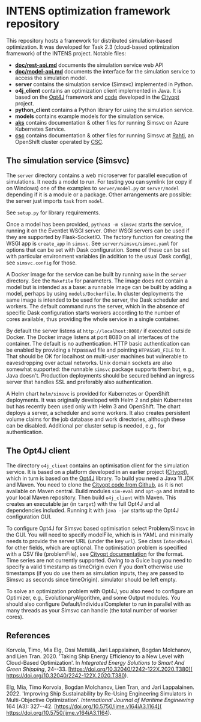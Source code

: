 # INTENS optimization framework repository

This repository hosts a framework for distributed simulation-based
optimization.  It was developed for Task 2.3 (cloud-based optimization
framework) of the INTENS project.  Notable files:

- **[doc/rest-api.md](doc/rest-api.md)** documents the simulation
  service web API
- **[doc/model-api.md](doc/model-api.md)** documents the interface for the
  simulation service to access the simulation model.
- **server** contains the simulation service (Simsvc) implemented in Python.
- **o4j_client** contains an optimization client implemented in Java.
  It is based on the [Opt4J][] framework and [code][cityopt-gh]
  developed in the [Cityopt][] project.
- **python_client** contains a Python library for using the simulation
  service.
- **models** contains example models for the simulation service.
- **[aks][]** contains documentation & other files for running Simsvc on
  Azure Kubernetes Service.
- **[csc][]** contains documentation & other files for running
  Simsvc at [Rahti](https://rahti.csc.fi), an OpenShift cluster operated by
  [CSC](https://www.csc.fi/).

[aks]: aks/README.md
[csc]: csc/README.md

## The simulation service (Simsvc)

The `server` directory contains a web microserver for parallel
execution of simulations.  It needs a model to run.  For testing you
can symlink (or copy if on Windows) one of the examples to
`server/model.py` or `server/model` depending if it is a module or a
package.  Other arrangements are possible: the server just imports
`task` from `model`.

See `setup.py` for library requirements.

Once a model has been provided, `python3 -m simsvc` starts the
service, running it on the Eventlet WSGI server.  Other WSGI servers
can be used if they are supported by Flask-SocketIO.  The factory
function for creating the WSGI app is `create_app` in `simsvc`.  See
`server/simsvc/simsvc.yaml` for options that can be set with
Dask configuration.  Some of these can be set with particular
environment variables (in addition to the usual Dask config), see
`simsvc.config` for those.

A Docker image for the service can be built by running `make` in the
`server` directory.  See the `Makefile` for parameters.  The image
does not contain a model but is intended as a base: a runnable image
can be built by adding a model, perhaps by using `models/Dockerfile`.
In cluster deployments the same image is intended to be used for the
server, the Dask scheduler and workers.  The default command runs the
server, which in the absence of specific Dask configuration starts
workers according to the number of cores available, thus providing the
whole service in a single container.

By default the server listens at `http://localhost:8080/` if executed
outside Docker.  The Docker image listens at port 8080 on all
interfaces of the container.  The default is no authentication.  HTTP
basic authentication can be enabled by providing a htpasswd file and
pointing `HTPASSWD_FILE` to it.  That should be OK for localhost on
multi-user machines but vulnerable to eavesdropping over actual
networks.  Unix domain sockets are also somewhat supported: the
runnable `simsvc` package supports them but, e.g., Java doesn't.
Production deployments should be secured behind an ingress server that
handles SSL and preferably also authentication.

A Helm chart `helm/simsvc` is provided for Kubernetes or OpenShift
deployments.  It was originally developed with Helm 2 and plain
Kubernetes but has recently been used only with Helm 3 and OpenShift.
The chart deploys a server, a scheduler and some workers.  It also
creates persistent volume claims for the job database and work
directories, although these can be disabled.  Additional per cluster
setup is needed, e.g., for authentication.

## The Opt4J client

The directory `o4j_client` contains an optimisation client for the
simulation service.  It is based on a platform developed in an earlier
project ([Cityopt][]), which in turn is based on the [Opt4J][]
library.  To build you need a Java 11 JDK and Maven.  You need to
clone the [Cityopt code from Github][cityopt-gh], as it is not
available on Maven central.  Build modules `sim-eval` and `opt-ga` and
install to your local Maven repository.  Then build `o4j_client` with
Maven.  This creates an executable jar (in `target`) with the full
Opt4J and all dependencies included.  Running it with `java -jar`
starts up the Opt4J configuration GUI.

To configure Opt4J for Simsvc based optimisation select Problem/Simsvc
in the GUI.  You will need to specify modelFile, which is in YAML and
minimally needs to provide the server URL (under the key `url`).  See
class `IntensModel` for other fields, which are optional.  The
optimisation problem is specified with a CSV file (problemFile), see
[Cityopt documentation][cityopt-csv] for the format.  Time series are
not currently supported.  Owing to a Guice bug you need to specify a
valid timestamp as timeOrigin even if you don't otherwise use
timestamps (if you do use them as simulation inputs, they are passed
to Simsvc as seconds since timeOrigin).  simulator should be left
empty.

To solve an optimization problem with Opt4J, you also need to configure
an Optimizer, e.g., EvolutionaryAlgorithm, and some Output modules.
You should also configure Default/IndividualCompleter to run in
parallel with as many threads as your Simsvc can handle (the total
number of worker cores).

[Opt4J]: http://opt4j.sourceforge.net/
[cityopt-gh]: https://github.com/Cityopt/cityopt "Cityopt on Github"
[Cityopt]: http://www.cityopt.eu/
[cityopt-csv]: https://github.com/Cityopt/cityopt/blob/master/misc/csv-formats.md

## References

Korvola, Timo, Mia Elg, Ossi Mettälä, Jari Lappalainen, Bogdan
Molchanov, and Lien Tran. 2020. 'Taking Ship Energy Efficiency to a New
Level with Cloud-Based Optimization'. In *Integrated Energy Solutions to
Smart And Green Shipping*, 24--33.
[https://doi.org/10.32040/2242-122X.2020.T380](
    https://doi.org/10.32040/2242-122X.2020.T380).

Elg, Mia, Timo Korvola, Bogdan Molchanov, Lien Tran, and Jari
Lappalainen. 2022. 'Improving Ship Sustainability by Re-Using
Engineering Simulators in Multi-Objective Optimization'. *International
Journal of Maritime Engineering* 164 (A3): 327--42.
[https://doi.org/10.5750/ijme.v164iA3.1164](
    https://doi.org/10.5750/ijme.v164iA3.1164).
